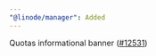 ```yaml
---
"@linode/manager": Added
---
```


Quotas informational banner ([#12531](https://github.com/linode/manager/pull/12531))

